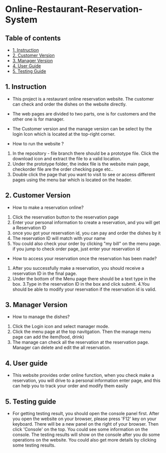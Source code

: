 # Online-Restaurant-Reservation-System

## Table of contents
* [1. Instruction](#1-instruction)
* [2. Customer Version](#2-customer-version)
* [3. Manager Version](#3-manager-version)
* [4. User Guide](#4-user-guide)
* [5. Testing Guide](#5-testing-guide)

## 1. Instruction

- This project is a restaurant online reservation website. The customer can check and order the dishes on the website directly.
- The web pages are divided to two parts, one is for customers and the other one is for manager.
- The  Customer version and the manage version can be select by the login Icon which is located at the top-right corner.

- How to run the website ?
1. In the repository - file branch there should be a prototype file. Click the download icon and extract the file to a valid location.
2. Under the prototype folder, the index file is the website main page, checkorder file are the order checking page etc..
3. Double click the page that you want to visit to see or access different pages using the menu bar which is located on the header.

## 2. Customer Version

- How to make a reservation online?
1.  Click the reservation button to the reservation page
2.  Enter your personal information to create a reservation, and you will get a Reservation ID
3.  once you got your reservation id, you can pay and order the dishes by it
4.  The reservation ID will match with your name
5.  You could also check your order by clicking "my bill" on the menu page. if you jump to check order page, just enter your reservation id

- How to access your reservation once the reservation has been made?
1. After you successfully make a reservation, you should receive a reservation ID in the final page.
2. Under the bottom of the Menu page there should be a text type in the box.
3.Type in the reservation ID in the box and click submit. 
4.You should be able to modify your reservation if the reservation id is valid.

## 3. Manager Version

- How to manage the dishes?

1.  Click the Login icon and select manager mode.
2.  Click the menu page at the top navitgation. Then the manage menu page can add the item(food, drink)
3.  The manage can check all the reservation at the reservation page. Manager can delete and edit the all reservation.


## 4. User guide

- This website provides order online function, when you check make a reservation, you will drive to a personal information enter page, and this can help you to track your order and modify them easily

## 5. Testing guide

- For getting testing result, you should open the console panel first. 
After you open the website on your browser, please press 'F12' key on your keyboard. There will be a new panel on the right of your browser. Then click 'Console' on the top. You could see some information on the console. The testing results will show on the console after you do some operations on the website. You could also get more details by clicking some testing results.
